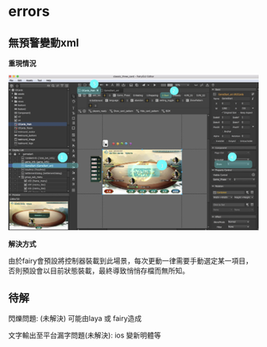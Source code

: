 # errors

## 無預警變動xml

**重現情況**

![&#x7D44;&#x4EF6;&#x9078;&#x64C7;&#x7684;&#x60C5;&#x6CC1;&#x4E0B;\(1\)&#xFF0C;&#x5207;&#x63DB;&#x6309;&#x9215;&#x529F;&#x80FD;\(2\)&#xFF0C;&#x5373;&#x6642;&#x9801;&#x9762;&#x66F4;&#x65B0;\(3\)&#xFF0C;&#x6B64;&#x6642;component\(4\)&#x5DF2;&#x7522;&#x751F;&#x8B8A;&#x52D5;&#xFF1B;&#x4F46;&#x5728;Tab\(5\)&#x6C92;&#x6709;&#x986F;&#x793A;&#x8B8A;&#x66F4;&#x63D0;&#x793A;\(\*\)](.gitbook/assets/bug01.jpg)

**解決方式**

由於fairy會預設將控制器裝載到此場景，每次更動一律需要手動選定某一項目，否則預設會以目前狀態裝載，最終導致悄悄存檔而無所知。

## 待解

閃爍問題: \(未解決\) 可能由laya 或 fairy造成

文字輸出至平台漏字問題\(未解決\): ios 變新明體等



